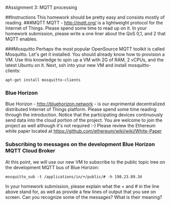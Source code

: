 #Assignment 3: MQTT processing

##Instructions
This homework should be pretty easy and consists mostly of reading. 
###MQTT 
MQTT - http://mqtt.org/ is a lightweight protocol for the Internet of Things.  Please spend some time to read up on it.  In your homework submission, please write a one liner about the QoS 0,1, and 2 that MQTT enables.

###Mosquitto
Perhaps the most popular OpenSource MQTT toolkit is called Mosquitto.  Let's get it installed.  You should already know how to provision a VM. Use this knowledge to spin up a VM with 2G of RAM, 2 vCPUs, and the latest Ubuntu on it.  Next, ssh into your new VM and install mosquitto-clients:
```
apt-get install mosquitto-clients
```
### Blue Horizon
Blue Horizon - http://bluehorizon.network - is our exprimental decentralized distributed Internet of Things platform.  Please spend some time reading through the introduction. Notice that the participating devices continuously send data into the cloud portion of the project.  You are welcome to join the project as well although it's not required :-)  Please review the Ethereum white paper located at https://github.com/ethereum/wiki/wiki/White-Paper


### Subscribing to messages on the development  Blue Horizon MQTT Cloud Broker
At this point, we will use our new VM to subscribe to the public topic tree on the development MQTT bus of Blue Horizon:
```
mosquitto_sub -t /applications/in/+/public/# -h 198.23.89.34
```
In your homework submission, please explain what the + and # in the line above stand for, as well as provide a few lines of output that you see on screen.  Can you recognize some of the messages?  What is their meaning?


